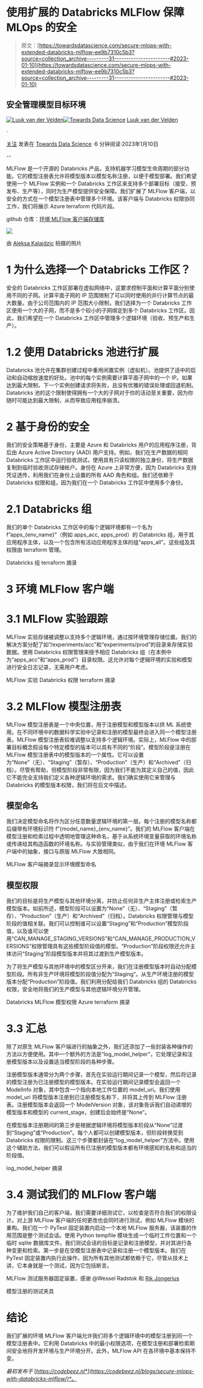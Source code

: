 # 使用扩展的 Databricks MLFlow 保障 MLOps 的安全

> 原文：[https://towardsdatascience.com/secure-mlops-with-extended-databricks-mlflow-ee9b7310c5b3?source=collection_archive---------31-----------------------#2023-01-10](https://towardsdatascience.com/secure-mlops-with-extended-databricks-mlflow-ee9b7310c5b3?source=collection_archive---------31-----------------------#2023-01-10)

## 安全管理模型目标环境

[](https://luukvandervelden.medium.com/?source=post_page-----ee9b7310c5b3--------------------------------)[![Luuk van der Velden](../Images/56280e17ccb18454acbb5fb8be94a850.png)](https://luukvandervelden.medium.com/?source=post_page-----ee9b7310c5b3--------------------------------)[](https://towardsdatascience.com/?source=post_page-----ee9b7310c5b3--------------------------------)[![Towards Data Science](../Images/a6ff2676ffcc0c7aad8aaf1d79379785.png)](https://towardsdatascience.com/?source=post_page-----ee9b7310c5b3--------------------------------) [Luuk van der Velden](https://luukvandervelden.medium.com/?source=post_page-----ee9b7310c5b3--------------------------------)

·

[关注](https://medium.com/m/signin?actionUrl=https%3A%2F%2Fmedium.com%2F_%2Fsubscribe%2Fuser%2Ff6c293b24331&operation=register&redirect=https%3A%2F%2Ftowardsdatascience.com%2Fsecure-mlops-with-extended-databricks-mlflow-ee9b7310c5b3&user=Luuk+van+der+Velden&userId=f6c293b24331&source=post_page-f6c293b24331----ee9b7310c5b3---------------------post_header-----------) 发表在 [Towards Data Science](https://towardsdatascience.com/?source=post_page-----ee9b7310c5b3--------------------------------) ·6 分钟阅读·2023年1月10日[](https://medium.com/m/signin?actionUrl=https%3A%2F%2Fmedium.com%2F_%2Fvote%2Ftowards-data-science%2Fee9b7310c5b3&operation=register&redirect=https%3A%2F%2Ftowardsdatascience.com%2Fsecure-mlops-with-extended-databricks-mlflow-ee9b7310c5b3&user=Luuk+van+der+Velden&userId=f6c293b24331&source=-----ee9b7310c5b3---------------------clap_footer-----------)

--

[](https://medium.com/m/signin?actionUrl=https%3A%2F%2Fmedium.com%2F_%2Fbookmark%2Fp%2Fee9b7310c5b3&operation=register&redirect=https%3A%2F%2Ftowardsdatascience.com%2Fsecure-mlops-with-extended-databricks-mlflow-ee9b7310c5b3&source=-----ee9b7310c5b3---------------------bookmark_footer-----------)

MLFlow 是一个开源的 Databricks 产品，支持机器学习模型生命周期的部分功能。它的模型注册表允许将模型版本以模型名称注册，以便于模型部署。我们希望使用一个 MLFlow 实例和一个 Databricks 工作区来支持多个部署目标（接受、预发布、生产等），同时为生产模型提供安全保障。我们扩展了 MLFlow 客户端，以安全的方式在一个模型注册表中管理多个环境。该客户端与 Databricks 权限协同工作，我们将展示 Azure terraform 代码片段。

github 仓库：[环境 MLFlow 客户端存储库](https://github.com/nederlandsespoorwegen/environment_mlflow_client)

![](../Images/48f61f10f7c7dcae556cfa6085454c82.png)

由 [Aleksa Kalajdzic](https://www.pexels.com/photo/mushroom-on-brown-tree-log-3780917/) 拍摄的照片

# 1 为什么选择一个 Databricks 工作区？

安全的 Databricks 工作区部署在虚拟网络中，这要求控制平面和计算平面分别使用不同的子网。计算平面子网的 IP 范围限制了可以同时使用的并行计算节点的最大数量。由于公司范围内的 IP 范围大小限制，我们选择为一个 Databricks 工作区使用一个大的子网，而不是多个较小的子网绑定到多个 Databricks 工作区。因此，我们希望在一个 Databricks 工作区中管理多个逻辑环境（验收、预生产和生产）。

# 1.2 使用 Databricks 池进行扩展

Databricks 池允许在集群创建过程中重用闲置实例（虚拟机）。池提供了适中的启动和自动缩放速度的好处。池中的每个实例需要计算平面子网中的一个 IP。如果达到最大限制，下一个实例创建请求将失败，且没有优雅的错误处理或回退机制。Databricks 池的这个限制使得拥有一个大的子网对于你的活动至关重要，因为你随时可能达到最大限制，从而导致应用程序崩溃。

# 2 基于身份的安全

我们的安全策略基于身份，主要是 Azure 和 Databricks 用户的应用程序注册，背后由 Azure Active Directory (AAD) 用户支持。例如，我们在生产数据的相同 Databricks 工作区中运行验收测试，使用具有只读权限的独立身份，将生产数据复制到临时验收测试存储帐户。身份在 Azure 上非常方便，因为 Databricks 支持凭证透传，利用我们在身份上设置的所有 AAD 角色和组。我们还依赖于 Databricks 权限和组，因为我们在一个 Databricks 工作区中使用多个身份。

# 2.1 Databricks 组

我们的单个 Databricks 工作区中的每个逻辑环境都有一个名为 f”apps_{env_name}”（例如 apps_acc, apps_prod）的 Databricks 组，用于其应用程序主体，以及一个包含所有活动应用程序主体的组“apps_all”。这些组及其权限由 terraform 管理。

Databricks 组 terraform 摘录

# 3 环境 MLFlow 客户端

# 3.1 MLFlow 实验跟踪

MLFlow 实验存储被调整以支持多个逻辑环境，通过按环境管理存储位置。我们的解决方案分配了如“/experiments/acc”和“experiments/prod”的目录来存储实验数据。使用 Databricks 权限管理来授予相应 Databricks 组（在本例中为“apps_acc”和“apps_prod”）目录权限。这允许对每个逻辑环境的实验和模型进行安全日志记录，无需用户考虑。

MLFlow 实验 Databricks 权限 terraform 摘录

# 3.2 MLFlow 模型注册表

MLFlow 模型注册表是一个中央位置，用于注册模型和模型版本以供 ML 系统使用。在不同环境中的数据科学实验中记录和注册的模型最终会进入同一个模型注册表。MLFlow 模型注册表较难调整以支持多个逻辑环境。实际上，MLFlow 中的部署目标概念假设每个特定模型的版本可以具有不同的“阶段”。模型阶段是注册在 MLFlow 模型注册表中的模型版本的一个属性。它可以设置为“None”（无）、“Staging”（暂存）、“Production”（生产）和“Archived”（归档）。尽管有帮助，但模型阶段非常有限，因为我们不能为其定义自己的值，因此它不能完全支持我们定义各种逻辑环境的需求。我们确实使用它来管理与 Databricks 的模型版本权限，我们将在后文中描述。

## 模型命名

我们决定模型命名将作为区分任意数量逻辑环境的第一层。每个注册的模型名称都后缀带有环境标识符 f”{model_name}_{env_name}”。我们的 MLFlow 客户端在模型注册和检索过程中透明地管理这种命名，基于从系统环境变量获取的环境名称或传递给其构造函数的环境名称。与实验管理类似，由于我们在环境 MLFlow 客户端中的抽象，接口与原版 MLFlow 大致相同。

MLFlow 客户端摘录显示环境模型命名

## 模型权限

我们的目标是将生产模型与其他环境分离，并防止任何非生产主体注册或检索生产模型版本。如前所述，模型阶段可以设置为“None”（无）、“Staging”（暂存）、“Production”（生产）和“Archived”（归档）。Databricks 权限管理与模型阶段的值相关联。我们可以控制谁可以设置“Staging”和“Production”模型阶段值，以及谁可以使用“CAN_MANAGE_STAGING_VERSIONS”和“CAN_MANAGE_PRODUCTION_VERSIONS”权限管理具有这些模型阶段值的模型。“Production”阶段权限还允许主体访问“Staging”阶段模型版本并将其过渡到生产模型版本。

为了将生产模型与其他环境中的模型区分开来，我们在注册模型版本时自动分配模型阶段。所有非生产环境将模型阶段值分配为“Staging”。从生产环境注册的模型版本分配“Production”阶段值。我们利用分配给我们 Databricks 组的 Databricks 权限，安全地将我们的生产模型与其他逻辑环境分开管理。

Databricks MLFlow 模型权限 Azure terraform 摘录

# 3.3 汇总

除了对原生 MLFlow 客户端进行的抽象之外，我们还添加了一些封装各种操作的方法以方便使用。其中一个额外的方法是“log_model_helper”，它处理记录和注册模型版本以及设置适当模型阶段的各种步骤。

注册模型版本通常分为两个步骤，首先在实验运行期间记录一个模型，然后将记录的模型注册为已注册模型的模型版本。在实验运行期间记录模型会返回一个 ModelInfo 对象，其中包含一个指向本地工件位置的 model_uri。我们使用 model_uri 将模型版本注册到已注册模型名称下，并将其上传到 MLFlow 注册表。注册模型版本会返回一个 ModelVersion 对象，该对象告诉我们自动递增的模型版本和模型的 current_stage，创建后会始终是“None”。

在模型版本注册期间的第三步是根据逻辑环境将模型版本阶段从“None”过渡到“Staging”或“Production”。每个人都可以创建模型版本，但阶段转换受到 Databricks 权限的限制。这三个步骤都封装在“log_model_helper”方法中。使用这个辅助方法，我们可以假设所有已注册的模型版本都有环境感知的名称和适当的阶段值。

log_model_helper 摘录

# 3.4 测试我们的 MLFlow 客户端

为了维护我们自己的客户端，我们需要详细测试它，以检查是否符合我们的权限设计。对上游 MLFlow 客户端的任何更改也会同时进行测试，例如 MLFlow 模块的重构。我们在一个 PyTest 固定装置内启动一个本地 MLFlow 服务器，该装置的作用范围是整个测试会话。使用 Python tempfile 模块生成一个临时工件位置和一个临时 sqlite 数据库文件。我们测试会话的目标是记录和注册模型，并对其进行各种变更和检索。第一步是在空模型注册表中记录和注册一个模型版本。我们在 PyTest 固定装置内执行此操作，因为所有其他测试都依赖于它，尽管从技术上讲，它本身就是一个测试，因为它包括断言。

MLFlow 测试服务器固定装置，感谢 @Wessel Radstok 和 [Rik Jongerius](https://medium.com/u/8d3b69256f17?source=post_page-----ee9b7310c5b3--------------------------------)

模型注册的测试夹具

# 结论

我们扩展的环境 MLFlow 客户端允许我们将多个逻辑环境中的模型注册到同一个模型注册表中。它利用 Databricks 中的最小权限选项，在模型注册和部署检索期间安全地将开发环境与生产环境分开。此外，MLFlow API 在各环境中基本保持不变。

*最初发布于* [*https://codebeez.nl*](https://codebeez.nl/blogs/secure-mlops-with-databricks-mlflow/)*。*
